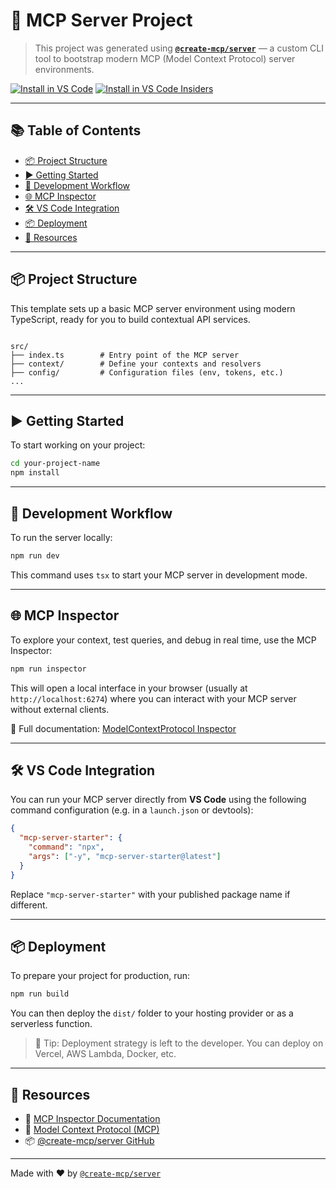 # 🚀 MCP Server Project

> This project was generated using **[`@create-mcp/server`](https://github.com/your-org/@create-mcp/server)** — a custom CLI tool to bootstrap modern MCP (Model Context Protocol) server environments.

[![Install in VS Code](https://img.shields.io/badge/VS_Code-Install_Server-0098FF?style=flat-square&logo=visualstudiocode&logoColor=white)](https://insiders.vscode.dev/redirect/mcp/install?name=mcp-server-starter&config=%7B%22type%22%3A%20%22http%22%2C%22url%22%3A%20%22https%3A%2F%2Fapi.githubcopilot.com%2Fmcp%2F%22%7D)
[![Install in VS Code Insiders](https://img.shields.io/badge/VS_Code_Insiders-Install_Server-24bfa5?style=flat-square&logo=visualstudiocode&logoColor=white)](https://insiders.vscode.dev/redirect/mcp/install?name=mcp-server-starter&config=%7B%22type%22%3A%20%22http%22%2C%22url%22%3A%20%22https%3A%2F%2Fapi.githubcopilot.com%2Fmcp%2F%22%7D&quality=insiders)

---

## 📚 Table of Contents

- [📦 Project Structure](#-project-structure)
- [▶️ Getting Started](#️-getting-started)
- [🚧 Development Workflow](#-development-workflow)
- [🌐 MCP Inspector](#-mcp-inspector)
- [🛠 VS Code Integration](#-vs-code-integration)
- [📦 Deployment](#-deployment)
- [🔗 Resources](#-resources)

---

## 📦 Project Structure

This template sets up a basic MCP server environment using modern TypeScript, ready for you to build contextual API services.

```

src/
├── index.ts        # Entry point of the MCP server
├── context/        # Define your contexts and resolvers
├── config/         # Configuration files (env, tokens, etc.)
...

````

---

## ▶️ Getting Started

To start working on your project:

```bash
cd your-project-name
npm install
````

---

## 🚧 Development Workflow

To run the server locally:

```bash
npm run dev
```

This command uses `tsx` to start your MCP server in development mode.

---

## 🌐 MCP Inspector

To explore your context, test queries, and debug in real time, use the MCP Inspector:

```bash
npm run inspector
```

This will open a local interface in your browser (usually at `http://localhost:6274`) where you can interact with your MCP server without external clients.

📘 Full documentation: [ModelContextProtocol Inspector](https://modelcontextprotocol.io/docs/tools/inspector)

---

## 🛠 VS Code Integration

You can run your MCP server directly from **VS Code** using the following command configuration (e.g. in a `launch.json` or devtools):

```json
{
  "mcp-server-starter": {
    "command": "npx",
    "args": ["-y", "mcp-server-starter@latest"]
  }
}
```

Replace `"mcp-server-starter"` with your published package name if different.

---

## 📦 Deployment

To prepare your project for production, run:

```bash
npm run build
```

You can then deploy the `dist/` folder to your hosting provider or as a serverless function.

> 📝 Tip: Deployment strategy is left to the developer. You can deploy on Vercel, AWS Lambda, Docker, etc.

---

## 🔗 Resources

* 🧩 [MCP Inspector Documentation](https://modelcontextprotocol.io/docs/tools/inspector)
* 🚀 [Model Context Protocol (MCP)](https://modelcontextprotocol.io/)
* 📦 [@create-mcp/server GitHub](https://github.com/your-org/@create-mcp/server)

---

Made with ❤️ by [`@create-mcp/server`](https://github.com/your-org/@create-mcp/server)